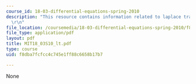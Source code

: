 ```yaml
---
course_id: 18-03-differential-equations-spring-2010
description: "This resource contains information related to laplace transform. \r\n\
  \r\n"
file_location: /coursemedia/18-03-differential-equations-spring-2010/f8dba7fcfcc4c745e1ff88c6658b17b7_MIT18_03S10_lt.pdf
file_type: application/pdf
layout: pdf
title: MIT18_03S10_lt.pdf
type: course
uid: f8dba7fcfcc4c745e1ff88c6658b17b7

---
```

None